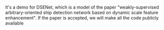 It's a demo for DSENet, which is a model of the paper "weakly-supervised arbitrary-oriented ship detection network based on dynamic scale feature enhancement". 
If the paper is accepted, we will make all the code publicly available
